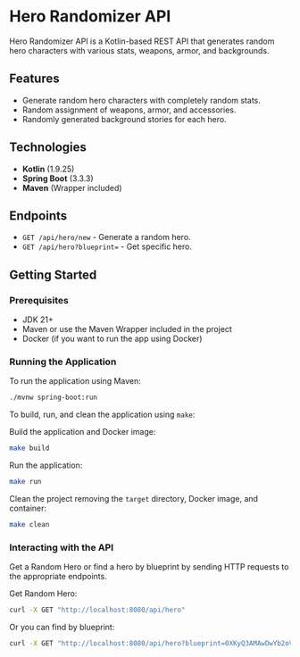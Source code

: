 # Hero Randomizer API

Hero Randomizer API is a Kotlin-based REST API that generates random hero characters with various stats, weapons, armor, and backgrounds.

## Features

- Generate random hero characters with completely random stats.
- Random assignment of weapons, armor, and accessories.
- Randomly generated background stories for each hero.

## Technologies

- **Kotlin** (1.9.25)
- **Spring Boot** (3.3.3)
- **Maven** (Wrapper included)

## Endpoints
- `GET /api/hero/new` - Generate a random hero.
- `GET /api/hero?blueprint=` - Get specific hero.

## Getting Started

### Prerequisites

- JDK 21+
- Maven or use the Maven Wrapper included in the project
- Docker (if you want to run the app using Docker)

### Running the Application

To run the application using Maven:
```bash
./mvnw spring-boot:run
```

To build, run, and clean the application using `make`:

Build the application and Docker image:
```bash
make build
```

Run the application:
```bash
make run
```

Clean the project removing the `target` directory, Docker image, and container:
```bash
make clean
```
### Interacting with the API

Get a Random Hero or find a hero by blueprint by sending HTTP requests to the appropriate endpoints.

Get Random Hero:
```bash
curl -X GET "http://localhost:8080/api/hero"
```

Or you can find by blueprint:
```bash
curl -X GET "http://localhost:8080/api/hero?blueprint=0XKyQ3AMAwDwYb2oVty_43FiQ0EemgIMgqTRYgzlNNNOhr0YjY6sBoaUyYpJVnDKNGUnKINF2xwtvKV7F3iL-xkYQ_vV8tP_9mtHthlwk-Q"
```
